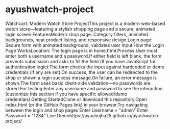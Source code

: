 # ayushwatch-project
Watchcart: Modern Watch Store ProjectThis project is a modern web-based watch store—featuring a stylish shopping page and a secure, animated login screen.FeaturesModern shop page: Category filters, animated backgrounds, neat product listing, and responsive design.Login page: Secure form with animated background, validates user input.How the Login Page WorksLocation: The login page is in home.html.Process:User must enter both a username and a password.If either field is left blank, the form prevents submission and asks to fill the field.(If you have JavaScript for authentication logic):The form checks the input against hardcoded or demo credentials (if any are set).On success, the user can be redirected to the shop or shown a login success message.On failure, an error message is shown.The form uses basic client-side validation—no passwords are stored.For testing:Enter any username and password to see the interaction (customize this section if you have specific allowed/demo credentials).Getting StartedClone or download this repository.Open index.html (or the GitHub Pages link) in your browser.Try navigating between the login and shop pages
Enter Username = "admin"
Enter Password = "1234"
Live Demohttps://ayushojha25.github.io/ayushwatch-project/
